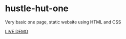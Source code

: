 # hustle-hut-one
Very basic one page, static website using HTML and CSS 

[LIVE DEMO](https://pruthvi145.github.io/hustle-hut-one/)
